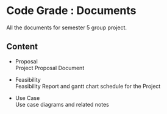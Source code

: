 
# Code Grade : Documents

All the documents for semester 5 group project.

## Content

- Proposal\
    Project Proposal Document

- Feasibility\
    Feasibility Report and gantt chart schedule for the Project

- Use Case\
    Use case diagrams and related notes

